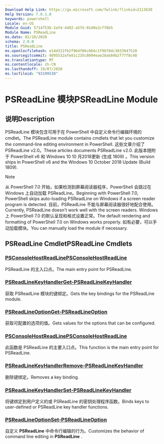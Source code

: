 ```yaml
---
Download Help Link: https://go.microsoft.com/fwlink/?linkid=2113630
Help Version: 7.0.1.0
keywords: powershell
Locale: en-US
Module Guid: 5714753b-2afd-4492-a5fd-01d9e2cff8b5
Module Name: PSReadLine
ms.date: 02/10/2020
schema: 2.0.0
title: PSReadLine
ms.openlocfilehash: e14d322fb2f964f06c064c1f9878dc3033947520
ms.sourcegitcommit: 9d95532afe81c235c8094eae28ab84b2f77f8c48
ms.translationtype: MT
ms.contentlocale: zh-CN
ms.lasthandoff: 10/07/2020
ms.locfileid: "93199530"
---
```

# <span data-ttu-id="52135-103">PSReadLine 模块</span><span class="sxs-lookup"><span data-stu-id="52135-103">PSReadLine Module</span></span>

## <span data-ttu-id="52135-104">说明</span><span class="sxs-lookup"><span data-stu-id="52135-104">Description</span></span>

<span data-ttu-id="52135-105">PSReadLine 模块包含可用于在 PowerShell 中自定义命令行编辑环境的 cmdlet。</span><span class="sxs-lookup"><span data-stu-id="52135-105">The PSReadLine module contains cmdlets that let you customize the command-line editing environment in PowerShell.</span></span> <span data-ttu-id="52135-106">这些文章介绍了 PSReadLine v2.0。</span><span class="sxs-lookup"><span data-stu-id="52135-106">These articles documents PSReadLine v2.0.</span></span> <span data-ttu-id="52135-107">此版本随附于 PowerShell v6 和 Windows 10 10 月2018更新 (生成 1809) 。</span><span class="sxs-lookup"><span data-stu-id="52135-107">This version ships in PowerShell v6 and the Windows 10 October 2018 Update (Build 1809).</span></span>

> [!NOTE]
> <span data-ttu-id="52135-108">从 PowerShell 7.0 开始，如果检测到屏幕阅读器程序，PowerShell 会跳过在 Windows 上自动加载 PSReadLine。</span><span class="sxs-lookup"><span data-stu-id="52135-108">Beginning with PowerShell 7.0, PowerShell skips auto-loading PSReadLine on Windows if a screen reader program is detected.</span></span> <span data-ttu-id="52135-109">目前，PSReadLine 不能与屏幕阅读器很好地配合使用。</span><span class="sxs-lookup"><span data-stu-id="52135-109">Currently, PSReadLine doesn't work well with the screen readers.</span></span> <span data-ttu-id="52135-110">Windows 上 PowerShell 7.0 的默认呈现和格式设置正常。</span><span class="sxs-lookup"><span data-stu-id="52135-110">The default rendering and formatting of PowerShell 7.0 on Windows works properly.</span></span> <span data-ttu-id="52135-111">如有必要，可以手动加载模块。</span><span class="sxs-lookup"><span data-stu-id="52135-111">You can manually load the module if necessary.</span></span>

## <span data-ttu-id="52135-112">PSReadLine Cmdlet</span><span class="sxs-lookup"><span data-stu-id="52135-112">PSReadLine Cmdlets</span></span>

### [<span data-ttu-id="52135-113">PSConsoleHostReadLine</span><span class="sxs-lookup"><span data-stu-id="52135-113">PSConsoleHostReadLine</span></span>](PSConsoleHostReadLine.md)
<span data-ttu-id="52135-114">PSReadLine 的主入口点。</span><span class="sxs-lookup"><span data-stu-id="52135-114">The main entry point for PSReadLine.</span></span>

### [<span data-ttu-id="52135-115">PSReadLineKeyHandler</span><span class="sxs-lookup"><span data-stu-id="52135-115">Get-PSReadLineKeyHandler</span></span>](Get-PSReadLineKeyHandler.md)
<span data-ttu-id="52135-116">获取 PSReadLine 模块的键绑定。</span><span class="sxs-lookup"><span data-stu-id="52135-116">Gets the key bindings for the PSReadLine module.</span></span>

### [<span data-ttu-id="52135-117">PSReadLineOption</span><span class="sxs-lookup"><span data-stu-id="52135-117">Get-PSReadLineOption</span></span>](Get-PSReadLineOption.md)
<span data-ttu-id="52135-118">获取可配置的选项的值。</span><span class="sxs-lookup"><span data-stu-id="52135-118">Gets values for the options that can be configured.</span></span>

### [<span data-ttu-id="52135-119">PSConsoleHostReadLine</span><span class="sxs-lookup"><span data-stu-id="52135-119">PSConsoleHostReadLine</span></span>](PSConsoleHostReadLine.md)
<span data-ttu-id="52135-120">此函数是 PSReadLine 的主要入口点。</span><span class="sxs-lookup"><span data-stu-id="52135-120">This function is the main entry point for PSReadLine.</span></span>

### [<span data-ttu-id="52135-121">PSReadLineKeyHandler</span><span class="sxs-lookup"><span data-stu-id="52135-121">Remove-PSReadLineKeyHandler</span></span>](Remove-PSReadLineKeyHandler.md)
<span data-ttu-id="52135-122">删除键绑定。</span><span class="sxs-lookup"><span data-stu-id="52135-122">Removes a key binding.</span></span>

### [<span data-ttu-id="52135-123">PSReadLineKeyHandler</span><span class="sxs-lookup"><span data-stu-id="52135-123">Set-PSReadLineKeyHandler</span></span>](Set-PSReadLineKeyHandler.md)
<span data-ttu-id="52135-124">将键绑定到用户定义的或 PSReadLine 的密钥处理程序函数。</span><span class="sxs-lookup"><span data-stu-id="52135-124">Binds keys to user-defined or PSReadLine key handler functions.</span></span>

### [<span data-ttu-id="52135-125">PSReadLineOption</span><span class="sxs-lookup"><span data-stu-id="52135-125">Set-PSReadLineOption</span></span>](Set-PSReadLineOption.md)
<span data-ttu-id="52135-126">自定义 **PSReadLine** 中命令行编辑的行为。</span><span class="sxs-lookup"><span data-stu-id="52135-126">Customizes the behavior of command line editing in **PSReadLine** .</span></span>

